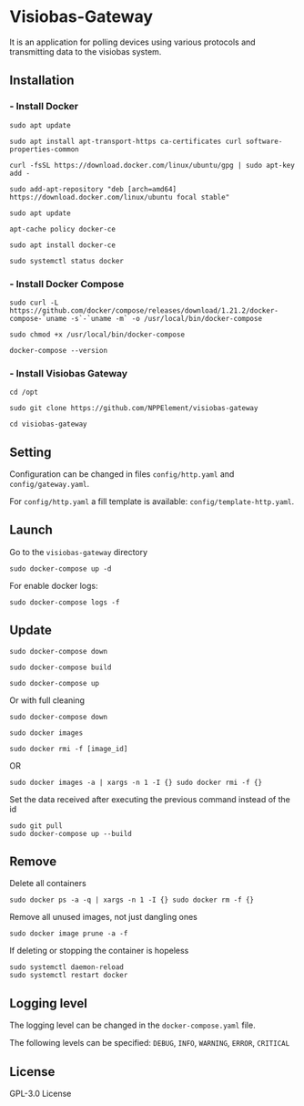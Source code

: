 # Visiobas-Gateway

It is an application for polling devices using various protocols and transmitting data to the visiobas system.

## Installation
### - Install Docker
```
sudo apt update
```

```
sudo apt install apt-transport-https ca-certificates curl software-properties-common
```

```
curl -fsSL https://download.docker.com/linux/ubuntu/gpg | sudo apt-key add -
```

```
sudo add-apt-repository "deb [arch=amd64] https://download.docker.com/linux/ubuntu focal stable"
```

```
sudo apt update
```

```
apt-cache policy docker-ce
```

```
sudo apt install docker-ce
```

```
sudo systemctl status docker
```

### - Install Docker Compose
```
sudo curl -L https://github.com/docker/compose/releases/download/1.21.2/docker-compose-`uname -s`-`uname -m` -o /usr/local/bin/docker-compose
```

```
sudo chmod +x /usr/local/bin/docker-compose
```
```
docker-compose --version
```

### - Install Visiobas Gateway
```
cd /opt
```
```
sudo git clone https://github.com/NPPElement/visiobas-gateway
```
```
cd visiobas-gateway
```

## Setting
Configuration can be changed in files `config/http.yaml` and `config/gateway.yaml`.

For `config/http.yaml` a fill template is available: `config/template-http.yaml`.


## Launch
Go to the `visiobas-gateway` directory
```
sudo docker-compose up -d
```
For enable docker logs:
```
sudo docker-compose logs -f
```

## Update
```
sudo docker-compose down
```
```
sudo docker-compose build
```
```
sudo docker-compose up
```

Or with full cleaning
```
sudo docker-compose down 
```
```
sudo docker images
```
```
sudo docker rmi -f [image_id]
```
OR
```
sudo docker images -a | xargs -n 1 -I {} sudo docker rmi -f {}
```

Set the data received after executing the previous command instead of the id
```
sudo git pull
sudo docker-compose up --build
```

## Remove
Delete all containers
```
sudo docker ps -a -q | xargs -n 1 -I {} sudo docker rm -f {}
```
Remove all unused images, not just dangling ones
```
sudo docker image prune -a -f
```
If deleting or stopping the container is hopeless
```
sudo systemctl daemon-reload
sudo systemctl restart docker
```

## Logging level
The logging level can be changed in the `docker-compose.yaml` file.

The following levels can be specified: `DEBUG`, `INFO`, `WARNING`, `ERROR`, `CRITICAL`

## License
GPL-3.0 License
